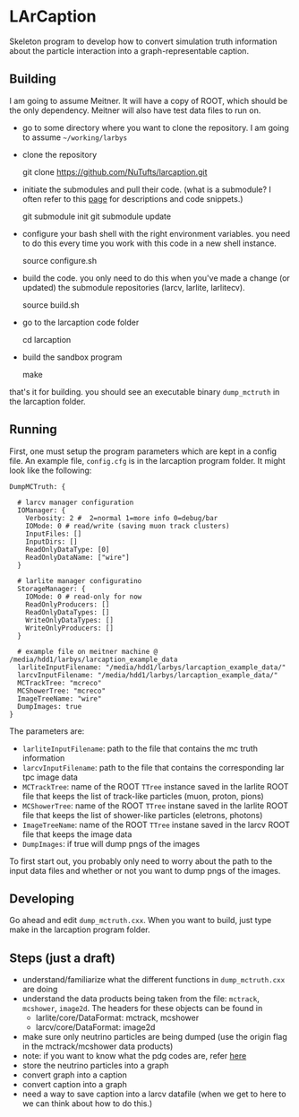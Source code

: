 # LArCaption

Skeleton program to develop how to convert simulation truth information about the particle interaction into a graph-representable caption.

## Building

I am going to assume Meitner. It will have a copy of ROOT, which should be the only dependency. Meitner will also have test data files to run on.

* go to some directory where you want to clone the repository.  I am going to assume `~/working/larbys`
* clone the repository

    git clone https://github.com/NuTufts/larcaption.git

* initiate the submodules and pull their code. (what is a submodule? I often refer to this [page](https://chrisjean.com/git-submodules-adding-using-removing-and-updating/) for descriptions and code snippets.)

    git submodule init
    git submodule update

* configure your bash shell with the right environment variables.  you need to do this every time you work with this code in a new shell instance.

    source configure.sh


* build the code. you only need to do this when you've made a change (or updated) the submodule repositories (larcv, larlite, larlitecv).

    source build.sh

* go to the larcaption code folder


    cd larcaption


* build the sandbox program


    make


that's it for building. you should see an executable binary `dump_mctruth` in the larcaption folder.


## Running

First, one must setup the program parameters which are kept in a config file.
An example file, `config.cfg` is in the larcaption program folder.
It might look like the following:


```
DumpMCTruth: {

  # larcv manager configuration
  IOManager: {
    Verbosity: 2 #  2=normal 1=more info 0=debug/bar
    IOMode: 0 # read/write (saving muon track clusters)
    InputFiles: []
    InputDirs: []
    ReadOnlyDataType: [0]
    ReadOnlyDataName: ["wire"]
  }

  # larlite manager configuratino
  StorageManager: {
    IOMode: 0 # read-only for now
    ReadOnlyProducers: []
    ReadOnlyDataTypes: []
    WriteOnlyDataTypes: []
    WriteOnlyProducers: []
  }

  # example file on meitner machine @ /media/hdd1/larbys/larcaption_example_data
  larliteInputFilename: "/media/hdd1/larbys/larcaption_example_data/"
  larcvInputFilename: "/media/hdd1/larbys/larcaption_example_data/"
  MCTrackTree: "mcreco"
  MCShowerTree: "mcreco"
  ImageTreeName: "wire"
  DumpImages: true
}
```

The parameters are:

* `larliteInputFilename`: path to the file that contains the mc truth information
* `larcvInputFilename`: path to the file that contains the corresponding lar tpc image data
* `MCTrackTree`: name of the ROOT `TTree` instance saved in the larlite ROOT file that keeps the list of track-like particles (muon, proton, pions)
* `MCShowerTree`: name of the ROOT `TTree` instane saved in the larlite ROOT file that keeps the list of shower-like particles (eletrons, photons)
* `ImageTreeName`: name of the ROOT `TTree` instane saved in the larcv ROOT file that keeps the image data
* `DumpImages`: if true will dump pngs of the images

To first start out, you probably only need to worry about the path to the input data files and whether or not you want to dump pngs of the images.

## Developing

Go ahead and edit `dump_mctruth.cxx`. When you want to build, just type make in the larcaption program folder.


## Steps (just a draft)


* understand/familiarize what the different functions in  `dump_mctruth.cxx` are doing
* understand the data products being taken from the file: `mctrack`, `mcshower`, `image2d`. The headers for these objects can be found in
  * larlite/core/DataFormat: mctrack, mcshower
  * larcv/core/DataFormat: image2d
* make sure only neutrino particles are being dumped (use the origin flag in the mctrack/mcshower data products)
* note: if you want to know what the pdg codes are, refer [here](http://home.fnal.gov/~mrenna/lutp0613man2/node44.html)
* store the neutrino particles into a graph
* convert graph into a caption
* convert caption into a graph
* need a way to save caption into a larcv datafile (when we get to here to we can think about how to do this.)